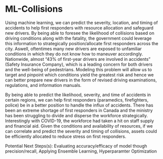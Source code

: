 # ML-Collisions

Using machine learning, we can predict the severity, location, and timing of accidents to help first responders with resource allocation and safeguard new drivers. By being able to foresee the likelihood of collisions based on driving conditions along with the fatality, the government could leverage this information to strategically position/allocate first responders across the city. Aswell, oftentimes many new drivers are exposed to unfamiliar conditions in which they do not know how to maneuver accordingly. Nationwide, almost “43% of first-year drivers are involved in accidents” (Safety Insurance Company), which is a leading concern for both drivers and the well-being of pedestrians. Modeling this problem will allow us to target and pinpoint which conditions yield the greatest risk and hence we can better prepare new drivers in the form of revised driving examinations, regulations, and information manuals.

By being able to predict the likelihood, severity, and time of accidents in certain regions, we can help first responders (paramedics, firefighters, police) be in a better position to handle the influx of accidents. There has been an extreme shortage of first responders in Canada and the ministry has been struggling to divide and disperse the workforce strategically. Interestingly with COVID-19, the workforce had taken a hit on staff supply and financial aid. Given the conditions and availability of resources, if we can correlate and predict the severity and timing of collisions, assets could be efficiently allocated to reduce stress on first responders.

Potential Next Steps(s): Evaluating accuracy/efficacy of model though precision/recall, Applying Ensemble Learning, Hyperparamter Optimization
